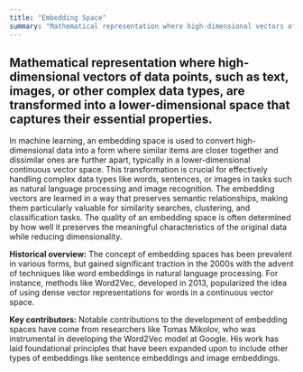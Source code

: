 ```yaml
---
title: "Embedding Space"
summary: "Mathematical representation where high-dimensional vectors of data points, such as text, images, or other complex data types, are transformed into a lower-dimensional space that captures their essential properties."
---
```


## Mathematical representation where high-dimensional vectors of data points, such as text, images, or other complex data types, are transformed into a lower-dimensional space that captures their essential properties.

In machine learning, an embedding space is used to convert high-dimensional data into a form where similar items are closer together and dissimilar ones are further apart, typically in a lower-dimensional continuous vector space. This transformation is crucial for effectively handling complex data types like words, sentences, or images in tasks such as natural language processing and image recognition. The embedding vectors are learned in a way that preserves semantic relationships, making them particularly valuable for similarity searches, clustering, and classification tasks. The quality of an embedding space is often determined by how well it preserves the meaningful characteristics of the original data while reducing dimensionality.

**Historical overview:** The concept of embedding spaces has been prevalent in various forms, but gained significant traction in the 2000s with the advent of techniques like word embeddings in natural language processing. For instance, methods like Word2Vec, developed in 2013, popularized the idea of using dense vector representations for words in a continuous vector space.

**Key contributors:** Notable contributions to the development of embedding spaces have come from researchers like Tomas Mikolov, who was instrumental in developing the Word2Vec model at Google. His work has laid foundational principles that have been expanded upon to include other types of embeddings like sentence embeddings and image embeddings.

